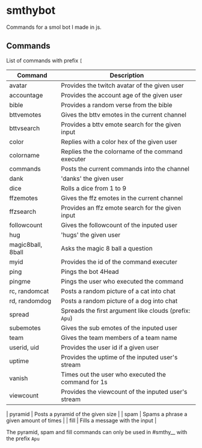 # smthybot
Commands for a smol bot I made in js.

## Commands 
List of commands with prefix `[`

| Command | Description |
| --- | --- |
| avatar | Provides the twitch avatar of the given user | 
| accountage | Provides the account age of the given user |
| bible | Provides a random verse from the bible |
| bttvemotes | Gives the bttv emotes in the current channel | 
| bttvsearch | Provides a bttv emote search for the given input | 
| color | Replies with a color hex of the given user | 
| colorname | Replies the the colorname of the command executer |
| commands | Posts the current commands into the channel |
| dank | 'danks' the given user |
| dice | Rolls a dice from 1 to 9 |
| ffzemotes | Gives the ffz emotes in the current channel |
| ffzsearch | Provides an ffz emote search for the given input |
| followcount | Gives the followcount of the inputed user |
| hug | 'hugs' the given user |
| magic8ball, 8ball | Asks the magic 8 ball a question |
| myid | Provides the id of the command executer |
| ping | Pings the bot 4Head |
| pingme | Pings the user who executed the command |
| rc, randomcat | Posts a random picture of a cat into chat | 
| rd, randomdog | Posts a random picture of a dog into chat |
| spread | Spreads the first argument like clouds (prefix: `Apu`) |
| subemotes | Gives the sub emotes of the inputed user |
| team | Gives the team members of a team name |
| userid, uid | Provides the user id if a given user |
| uptime | Provides the uptime of the inputed user's stream |
| vanish | Times out the user who executed the command for 1s |
| viewcount | Provides the viewcount of the inputed user's stream |
 
| pyramid | Posts a pyramid of the given size  |
| spam | Spams a phrase a given amount of times |
| fill | Fills a message with the input |

The pyramid, spam and fill commands can only be used in #smthy__ with the prefix `Apu`
